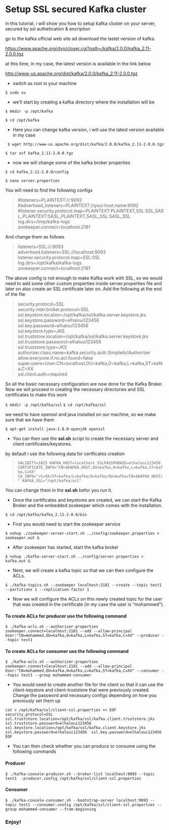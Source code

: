 # Setup SSL secured Kafka cluster 

in this tutorial, i will show you how to setup kafka cluster on your server, secured by ssl authetication & encription

go to the kafka official web site ad download the lastet version of kafka.

https://www.apache.org/dyn/closer.cgi?path=/kafka/2.0.0/kafka_2.11-2.0.0.tgz

 at this time, in my case, the latest version is available in the link below
 
 
 http://www-us.apache.org/dist/kafka/2.0.0/kafka_2.11-2.0.0.tgz

- switch as root in your machine 

`$ sudo su`

- we’ll start by creating a kafka directory where the installation will be

`$ mkdir -p /opt/kafka`

 `$ cd /opt/kafka`
 
- Here you can change kafka version, i will use the latest version available in my case

 ` $ wget http://www-us.apache.org/dist/kafka/2.0.0/kafka_2.11-2.0.0.tgz`
 
 `$ tar xvf kafka_2.11-2.0.0.tgz`
 
- now we will change some of the kafka broker properties

`$ cd kafka_2.11-2.0.0/config`

`$ nano server.properties `

You will need to find the following configs

>#listeners=PLAINTEXT://:9092<br />
>#advertised_listeners=PLAINTEXT://your.host.name:9092<br />
>#listener.security.protocol.map=PLAINTEXT:PLAINTEXT,SSL:SSL,SASL_PLAINTEXT:SASL_PLAINTEXT,SASL_SSL:SASL_SSL<br />
>log.dirs=/tmp/kafka-logs<br />
>zookeeper.connect=localhost:2181<br />


And change them as follows

>listeners=SSL://:9093<br />
>advertised.listeners=SSL://localhost:9093<br />
>listener.security.protocol.map=SSL:SSL<br />
>log.dirs=/opt/kafka/kafka-logs<br />
>zookeeper.connect=localhost:2181<br />

The above config is not enough to make Kafka work with SSL, so we would need to add some other custom properties inside server.properties file and later on also create an SSL certificate later on. Add the following at the end of the file

>security.protocol=SSL<br />
security.inter.broker.protocol=SSL<br />
ssl.keystore.location=/opt/kafka/ssl/kafka.server.keystore.jks<br />
ssl.keystore.password=elhaloui123456<br />
ssl.key.password=elhaloui123456<br />
ssl.keystore.type=JKS<br />
ssl.truststore.location=/opt/kafka/ssl/kafka.server.keystore.jks<br />
ssl.truststore.password=elhaloui123456<br />
ssl.truststore.type=JKS<br />
authorizer.class.name=kafka.security.auth.SimpleAclAuthorizer<br />
allow.everyone.if.no.acl.found=false<br />
super.users=User:CN=localhost,OU=kafka,O=kafka,L=kafka,ST=kafka,C=XX<br />
ssl.client.auth=required<br />

So all the basic necessary configuration are now done for the Kafka Broker. Now we will proceed in creating the necessary directories and SSL certificates to make this work

`$ mkdir -p /opt/kafka/ssl`
`$ cd /opt/kafka/ssl`

we need to have openssl and java installed on our machine, so we make sure that we have them

`$ apt-get install java-1.8.0-openjdk openssl`

-   You can then use the **ssl.sh** script to create the necessary server and client certificates/keystores.

by default i use the following data for certficates creation

>`VALIDITY=1825
>KAFKA_HOST=localhost
>SSLPASSPHRASE=elhaloui123456
>CERTIFICATE_INFO="CN=$KAFKA_HOST,OU=kafka,O=kafka,L=kafka,ST=kafka,C=XX"
>CA_INFO="/C=XX/ST=kafka/L=kafka/O=kafka/OU=kafka/CN=$KAFKA_HOST/"
>KAFKA_SSL="/opt/kafka/ssl" `

You can change them in the **ssl.sh** befor you run it.
* Once the certificates and keystores are created, we can start the Kafka Broker and the embedded zookeeper which comes with the installation.

`$ cd /opt/kafka/kafka_2.11-2.0.0/bin`

- First you would need to start the zookeeper service

 `$ nohup ./zookeeper-server-start.sh ../config/zookeeper.properties > zookeeper.out &`
 
- After zookeeper has started, start the kafka broker

`$ nohup ./kafka-server-start.sh ../config/server.properties > kafka.out &`

- Next, we will create a kafka topic so that we can then configure the ACLs.

`$ ./kafka-topics.sh --zookeeper localhost:2181 --create --topic test1 --partitions 1 --replication-factor 1`

-    Now we will configure the ACLs on this newly created topic for the user that was created in the certificate (in my case the user is “mohammed”).
 #### To create ACLs for producer use the following command
`$ ./kafka-acls.sh --authorizer-properties zookeeper.connect=localhost:2181 --add --allow-principal User:"CN=mohammed,OU=kafka,O=kafka,L=kafka,ST=kafka,C=XX" --producer --topic test1`
#### To create ACLs for consumer use the following command
`$ ./kafka-acls.sh --authorizer-properties zookeeper.connect=localhost:2181 --add --allow-principal User:"CN=mohammed,OU=kafka,O=kafka,L=kafka,ST=kafka,C=XX" --consumer --topic test1 --group mohammed-consumer` 

- You would need to create another file for the client so that it can use the client-keystore and client-truststore that were previously created. Change the password and necessary configs depending on how you previously set them up

`cat > /opt/kafka/ssl/client-ssl.properties << EOF 
security.protocol=SSL 
ssl.truststore.location=/opt/kafka/ssl/kafka.client.truststore.jks 
ssl.truststore.password=elhaloui123456
ssl.keystore.location=/opt/kafka/ssl/kafka.client.keystore.jks 
ssl.keystore.password=elhaloui123456 
ssl.key.password=elhaloui123456
EOF`

- You can then check whether you can produce or consume using the following commands
#### Producer
`$ ./kafka-console-producer.sh --broker-list localhost:9093 --topic test1  -producer.config /opt/kafka/ssl/client-ssl.properties`
#### Consumer
`$ ./kafka-console-consumer.sh --bootstrap-server localhost:9093 --topic test1 --consumer.config /opt/kafka/ssl/client-ssl.properties --group mohammed-consumer --from-beginning`

### Enjoy!
